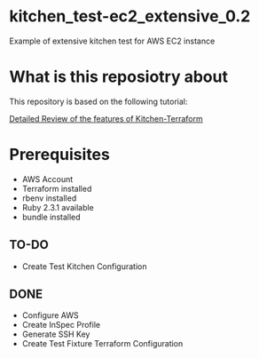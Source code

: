 # kitchen_test-ec2_extensive_0.2
Example of extensive kitchen test for AWS EC2 instance


# What is this reposiotry about
This repository is based on the following tutorial: 

[Detailed Review of the features of Kitchen-Terraform](https://newcontext-oss.github.io/kitchen-terraform/tutorials/extensive_kitchen_terraform.html)

# Prerequisites
- AWS Account
- Terraform installed
- rbenv installed
- Ruby 2.3.1 available
- bundle installed

## TO-DO

- Create Test Kitchen Configuration

## DONE

- Configure AWS
- Create InSpec Profile
- Generate SSH Key
- Create Test Fixture Terraform Configuration
